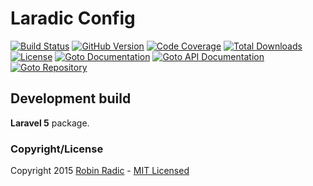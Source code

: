 Laradic Config
===================================

[![Build Status](https://img.shields.io/travis/laradic/config.svg?branch=master&style=flat-square)](https://travis-ci.org/laradic/config)
[![GitHub Version](https://img.shields.io/github/tag/laradic/config.svg?style=flat-square&label=version)](http://badge.fury.io/gh/laradic%2Fconfig)
[![Code Coverage](https://img.shields.io/badge/coverage-100%-green.svg?style=flat-square)](http://robin.radic.nl/config/coverage)
[![Total Downloads](https://img.shields.io/packagist/dt/radic/config.svg?style=flat-square)](https://packagist.org/packages/radic/config)
[![License](http://img.shields.io/badge/license-MIT-ff69b4.svg?style=flat-square)](http://radic.mit-license.org)
[![Goto Documentation](http://img.shields.io/badge/goto-docs-orange.svg?style=flat-square)](http://laradic.github.io/config)
[![Goto API Documentation](https://img.shields.io/badge/goto-api--docs-orange.svg?style=flat-square)](http://robin.radic.nl/config/api)
[![Goto Repository](http://img.shields.io/badge/goto-repo-orange.svg?style=flat-square)](https://github.com/laradic/config)

Development build
-----------

**Laravel 5** package.

### Copyright/License
Copyright 2015 [Robin Radic](https://github.com/RobinRadic) - [MIT Licensed](http://radic.mit-license.org)
